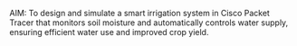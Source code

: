 AIM:
        To design and simulate a smart irrigation system in Cisco Packet Tracer that monitors soil moisture and automatically controls water supply, ensuring efficient water use and improved crop yield.

